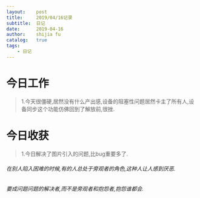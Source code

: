 ```yaml
---
layout:    post
title:     2019/04/16记录
subtitle:  日记
date:      2019-04-16
author:    shijia fu
catalog:   true
tags:
    - 日记
---
```


# 今日工作   
> 1.今天很僵硬,居然没有什么产出感,设备的阻塞性问题居然卡主了所有人,设备同步这个功能仿佛回到了解放前,很挫.

# 今日收获   
> 1.今日解决了图片引入的问题,比bug重要多了.

###### 在别人陷入困难的时候,有的人总处于旁观者的角色,这种人让人感到厌恶.   

###### 要成问题问题的解决者,而不是旁观者和抱怨者,抱怨谁都会.    
